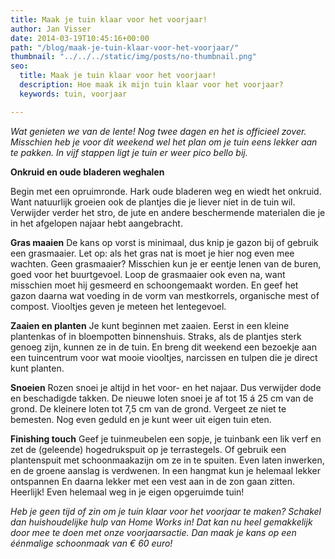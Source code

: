 ```yaml
---
title: Maak je tuin klaar voor het voorjaar!
author: Jan Visser
date: 2014-03-19T10:45:16+00:00
path: "/blog/maak-je-tuin-klaar-voor-het-voorjaar/"
thumbnail: "../../../static/img/posts/no-thumbnail.png"
seo:
  title: Maak je tuin klaar voor het voorjaar!
  description: Hoe maak ik mijn tuin klaar voor het voorjaar?
  keywords: tuin, voorjaar

---
```

_Wat genieten we van de lente! Nog twee dagen en het is officieel zover. Misschien heb je voor dit weekend wel het plan om je tuin eens lekker aan te pakken. In vijf stappen ligt je tuin er weer pico bello bij._

**Onkruid en oude bladeren weghalen**

Begin met een opruimronde. Hark oude bladeren weg en wiedt het onkruid. Want natuurlijk groeien ook de plantjes die je liever níet in de tuin wil. Verwijder verder het stro, de jute en andere beschermende materialen die je in het afgelopen najaar hebt aangebracht.

**Gras maaien** De kans op vorst is minimaal, dus knip je gazon bij of gebruik een grasmaaier. Let op: als het gras nat is moet je hier nog even mee wachten. Geen grasmaaier? Misschien kun je er eentje lenen van de buren, goed voor het buurtgevoel. Loop de grasmaaier ook even na, want misschien moet hij gesmeerd en schoongemaakt worden. En geef het gazon daarna wat voeding in de vorm van mestkorrels, organische mest of compost. Viooltjes geven je meteen het lentegevoel.

**Zaaien en planten** Je kunt beginnen met zaaien. Eerst in een kleine plantenkas of in bloempotten binnenshuis. Straks, als de plantjes sterk genoeg zijn, kunnen ze in de tuin. En breng dit weekend een bezoekje aan een tuincentrum voor wat mooie viooltjes, narcissen en tulpen die je direct kunt planten.

**Snoeien** Rozen snoei je altijd in het voor- en het najaar. Dus verwijder dode en beschadigde takken. De nieuwe loten snoei je af tot 15 á 25 cm van de grond. De kleinere loten tot 7,5 cm van de grond. Vergeet ze niet te bemesten. Nog even geduld en je kunt weer uit eigen tuin eten.

**Finishing touch** Geef je tuinmeubelen een sopje, je tuinbank een lik verf en zet de (geleende) hogedrukspuit op je terrastegels. Of gebruik een plantenspuit met schoonmaakazijn om ze in te spuiten. Even laten inwerken, en de groene aanslag is verdwenen. In een hangmat kun je helemaal lekker ontspannen En daarna lekker met een vest aan in de zon gaan zitten. Heerlijk! Even helemaal weg in je eigen opgeruimde tuin!

_Heb je geen tijd of zin om je tuin klaar voor het voorjaar te maken? Schakel dan huishoudelijke hulp van Home Works in!_ _Dat kan nu heel gemakkelijk door mee te doen met onze voorjaarsactie. Dan maak je kans op een éénmalige schoonmaak van € 60 euro!_